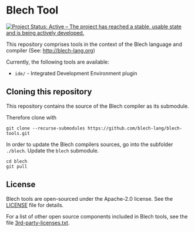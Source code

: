 # Blech Tool

[![Project Status: Active – The project has reached a stable, usable state and is being actively developed.](https://www.repostatus.org/badges/latest/active.svg)](https://www.repostatus.org/#active)

This repository comprises tools in the context of the Blech language and compiler (See: http://blech-lang.org)

Currently, the following tools are available:
* `ide/` - Integrated Development Environment plugin

## Cloning this repository

This repository contains the source of the Blech compiler as its submodule.

Therefore clone with
```
git clone --recurse-submodules https://github.com/blech-lang/blech-tools.git
```

In order to update the Blech compilers sources, go into the subfolder ```./blech```. 
Update the ```blech``` submodule.

```
cd blech
git pull
```

## License

Blech tools are open-sourced under the Apache-2.0 license. See the
[LICENSE](LICENSE) file for details.

For a list of other open source components included in Blech tools, see the
file [3rd-party-licenses.txt](3rd-party-licenses.txt).
